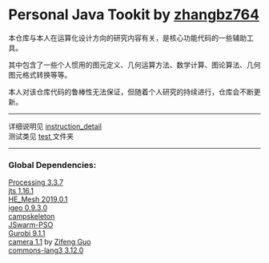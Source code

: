 # Personal Java Tookit by [zhangbz764](https://github.com/zhangbz764)

本仓库与本人在运算化设计方向的研究内容有关，是核心功能代码的一些辅助工具。

其中包含了一些个人惯用的图元定义、几何运算方法、数学计算、图论算法、几何图元格式转换等等。

本人对该仓库代码的鲁棒性无法保证，但随着个人研究的持续进行，仓库会不断更新。

---

详细说明见 [instruction_detail](https://github.com/Agent14zbz/ZTools/blob/main/instruction_detail.md "instruction_detail.md")  
测试类见 [test ](https://github.com/Agent14zbz/ZTools/tree/main/src/test/java "test ")文件夹

---

### Global Dependencies:

[Processing 3.3.7](https://processing.org/ "Processing")  
[jts 1.16.1](https://github.com/locationtech/jts "jts")  
[HE_Mesh 2019.0.1](https://github.com/wblut/HE_Mesh "HE_Mesh")  
[igeo 0.9.3.0](http://igeo.jp/ "igeo")  
[campskeleton](https://github.com/twak/campskeleton "campskeleton")  
[JSwarm-PSO](http://jswarm-pso.sourceforge.net/ "JSwarm-PSO")  
[Gurobi 9.1.1](https://www.gurobi.com/ "Gurobi")  
[camera 1.1](https://github.com/archialgo/camera) by [Zifeng Guo](https://github.com/guozifeng91)  
[commons-lang3 3.12.0](https://mvnrepository.com/artifact/org.apache.commons/commons-lang3 "commons-lang3")
